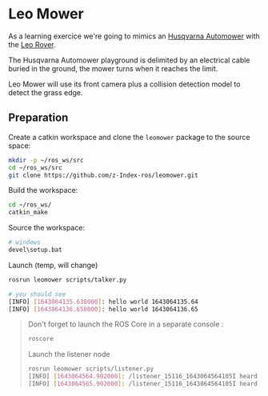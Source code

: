 # Leo Mower
As a learning exercice we're going to mimics an [Husqvarna Automower](https://www.husqvarna.com/fr/robots-tondeuses/automower315/) with the [Leo Rover](https://www.leorover.tech/). 

The Husqvarna Automower playground is delimited by an electrical cable buried in the ground, the mower turns when it reaches the limit.

Leo Mower will use its front camera plus a collision detection model to detect the grass edge.

## Preparation

Create a catkin workspace and clone the `leomower` package to the source space:
``` bash
mkdir -p ~/ros_ws/src
cd ~/ros_ws/src
git clone https://github.com/z-Index-ros/leomower.git
```

Build the workspace:
``` bash
cd ~/ros_ws/
catkin_make
```

Source the workspace:
``` bash
# windows
devel\setup.bat
```

Launch (temp, will change)
``` bash
rosrun leomower scripts/talker.py

# you should see
[INFO] [1643064135.638000]: hello world 1643064135.64
[INFO] [1643064136.650000]: hello world 1643064136.65
```

> Don't forget to launch the ROS Core in a separate console : 
>``` bash
> roscore
>```
>Launch the listener node
>``` bash
> rosrun leomower scripts/listener.py
> [INFO] [1643064564.902000]: /listener_15116_1643064564105I heard hello world 1643064135.64
> [INFO] [1643064565.902000]: /listener_15116_1643064564105I heard hello world 1643064136.65
>```




